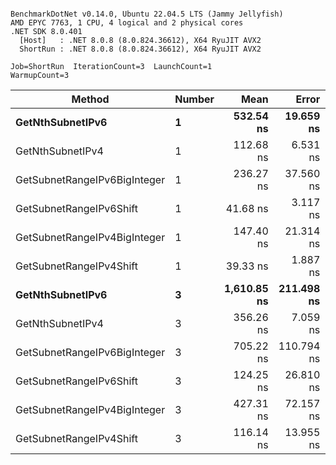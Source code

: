```

BenchmarkDotNet v0.14.0, Ubuntu 22.04.5 LTS (Jammy Jellyfish)
AMD EPYC 7763, 1 CPU, 4 logical and 2 physical cores
.NET SDK 8.0.401
  [Host]   : .NET 8.0.8 (8.0.824.36612), X64 RyuJIT AVX2
  ShortRun : .NET 8.0.8 (8.0.824.36612), X64 RyuJIT AVX2

Job=ShortRun  IterationCount=3  LaunchCount=1  
WarmupCount=3  

```
| Method                       | Number | Mean        | Error      | StdDev    | Min         | Max         | Gen0   | Allocated |
|----------------------------- |------- |------------:|-----------:|----------:|------------:|------------:|-------:|----------:|
| **GetNthSubnetIPv6**             | **1**      |   **532.54 ns** |  **19.659 ns** |  **1.078 ns** |   **531.82 ns** |   **533.78 ns** | **0.0076** |     **696 B** |
| GetNthSubnetIPv4             | 1      |   112.68 ns |   6.531 ns |  0.358 ns |   112.35 ns |   113.06 ns | 0.0019 |     160 B |
| GetSubnetRangeIPv6BigInteger | 1      |   236.27 ns |  37.560 ns |  2.059 ns |   234.11 ns |   238.22 ns | 0.0048 |     432 B |
| GetSubnetRangeIPv6Shift      | 1      |    41.68 ns |   3.117 ns |  0.171 ns |    41.50 ns |    41.84 ns | 0.0019 |     160 B |
| GetSubnetRangeIPv4BigInteger | 1      |   147.40 ns |  21.314 ns |  1.168 ns |   146.28 ns |   148.61 ns | 0.0024 |     208 B |
| GetSubnetRangeIPv4Shift      | 1      |    39.33 ns |   1.887 ns |  0.103 ns |    39.24 ns |    39.44 ns | 0.0021 |     176 B |
| **GetNthSubnetIPv6**             | **3**      | **1,610.85 ns** | **211.498 ns** | **11.593 ns** | **1,602.01 ns** | **1,623.97 ns** | **0.0248** |    **2168 B** |
| GetNthSubnetIPv4             | 3      |   356.26 ns |   7.059 ns |  0.387 ns |   355.87 ns |   356.65 ns | 0.0057 |     480 B |
| GetSubnetRangeIPv6BigInteger | 3      |   705.22 ns | 110.794 ns |  6.073 ns |   698.34 ns |   709.82 ns | 0.0153 |    1296 B |
| GetSubnetRangeIPv6Shift      | 3      |   124.25 ns |  26.810 ns |  1.470 ns |   123.15 ns |   125.92 ns | 0.0057 |     480 B |
| GetSubnetRangeIPv4BigInteger | 3      |   427.31 ns |  72.157 ns |  3.955 ns |   423.89 ns |   431.64 ns | 0.0072 |     624 B |
| GetSubnetRangeIPv4Shift      | 3      |   116.14 ns |  13.955 ns |  0.765 ns |   115.70 ns |   117.03 ns | 0.0062 |     528 B |
